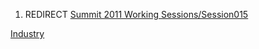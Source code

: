 1.  REDIRECT [Summit 2011 Working
    Sessions/Session015](Summit_2011_Working_Sessions/Session015 "wikilink")

[Industry](Category:Summit_2011_OWASP_Governance_Track "wikilink")